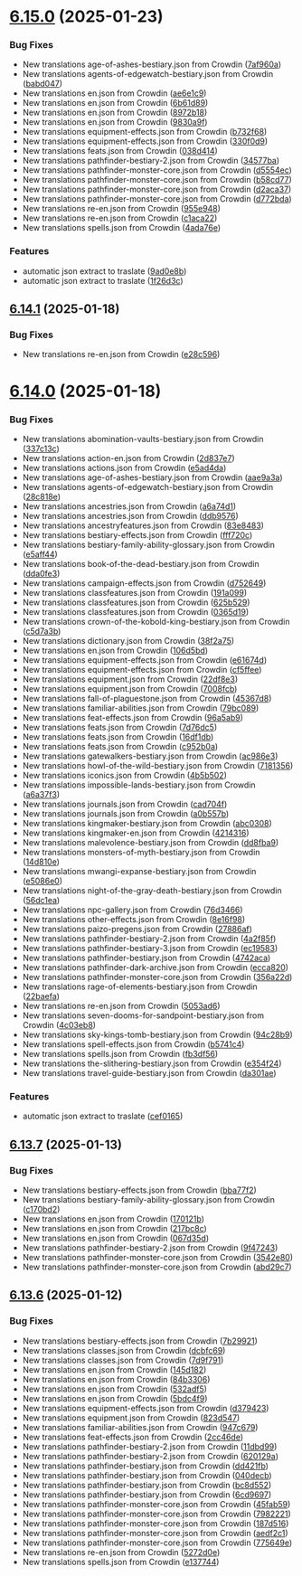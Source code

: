 # [6.15.0](https://github.com/allnnde/pf2e-esp-translation/compare/v6.14.1...v6.15.0) (2025-01-23)


### Bug Fixes

* New translations age-of-ashes-bestiary.json from Crowdin ([7af960a](https://github.com/allnnde/pf2e-esp-translation/commit/7af960a765f013da1934e3207f4e91df166082a3))
* New translations agents-of-edgewatch-bestiary.json from Crowdin ([babd047](https://github.com/allnnde/pf2e-esp-translation/commit/babd047c7d7553db9ef9b237a1e93eff2ef17af8))
* New translations en.json from Crowdin ([ae6e1c9](https://github.com/allnnde/pf2e-esp-translation/commit/ae6e1c9a26c7fc8e328ddec262c7224a02f40f1b))
* New translations en.json from Crowdin ([6b61d89](https://github.com/allnnde/pf2e-esp-translation/commit/6b61d8906dafc2e992acc079b035dddc273c920b))
* New translations en.json from Crowdin ([8972b18](https://github.com/allnnde/pf2e-esp-translation/commit/8972b18072261b30a09163addf4f3dce9e67d38e))
* New translations en.json from Crowdin ([9830a9f](https://github.com/allnnde/pf2e-esp-translation/commit/9830a9fb4c7fc43cecb9b7229922a5b2dd8b7c74))
* New translations equipment-effects.json from Crowdin ([b732f68](https://github.com/allnnde/pf2e-esp-translation/commit/b732f68adf812e6d8e730c6228a79e1dfa9afcc4))
* New translations equipment-effects.json from Crowdin ([330f0d9](https://github.com/allnnde/pf2e-esp-translation/commit/330f0d9a6c42227ca9508e45ba1315ed9b03cd98))
* New translations feats.json from Crowdin ([038d414](https://github.com/allnnde/pf2e-esp-translation/commit/038d414b30972d15ed79d89dd35d5c5e3e963a7d))
* New translations pathfinder-bestiary-2.json from Crowdin ([34577ba](https://github.com/allnnde/pf2e-esp-translation/commit/34577ba56168b96c794423eb98e6155bb06ac82e))
* New translations pathfinder-monster-core.json from Crowdin ([d5554ec](https://github.com/allnnde/pf2e-esp-translation/commit/d5554ec5b2462b4704e5470c35b4ffc683ea08b1))
* New translations pathfinder-monster-core.json from Crowdin ([b58cd77](https://github.com/allnnde/pf2e-esp-translation/commit/b58cd77cde8ddfab709d94b4723869a701192a11))
* New translations pathfinder-monster-core.json from Crowdin ([d2aca37](https://github.com/allnnde/pf2e-esp-translation/commit/d2aca37bef3aeabf8934bac7172098bdcbdc9fe2))
* New translations pathfinder-monster-core.json from Crowdin ([d772bda](https://github.com/allnnde/pf2e-esp-translation/commit/d772bda8e7ef0185fe68bfca960eb97db58629c3))
* New translations re-en.json from Crowdin ([955e948](https://github.com/allnnde/pf2e-esp-translation/commit/955e948552863f1628b20ff27c8bcdcab688eb0c))
* New translations re-en.json from Crowdin ([c1aca22](https://github.com/allnnde/pf2e-esp-translation/commit/c1aca2258196afe984f8ec6addec5a3005418f45))
* New translations spells.json from Crowdin ([4ada76e](https://github.com/allnnde/pf2e-esp-translation/commit/4ada76e173737d2469b566bb3641c1e56f274635))


### Features

* automatic json extract to traslate ([9ad0e8b](https://github.com/allnnde/pf2e-esp-translation/commit/9ad0e8b1a62ebb2321851513d0ccf9781a29aa16))
* automatic json extract to traslate ([1f26d3c](https://github.com/allnnde/pf2e-esp-translation/commit/1f26d3c84ef013e7ea713467bbd191e65c4a3746))



## [6.14.1](https://github.com/allnnde/pf2e-esp-translation/compare/v6.14.0...v6.14.1) (2025-01-18)


### Bug Fixes

* New translations re-en.json from Crowdin ([e28c596](https://github.com/allnnde/pf2e-esp-translation/commit/e28c5962a3cc20e5191cfe52d8156a3d805833d2))



# [6.14.0](https://github.com/allnnde/pf2e-esp-translation/compare/v6.13.7...v6.14.0) (2025-01-18)


### Bug Fixes

* New translations abomination-vaults-bestiary.json from Crowdin ([337c13c](https://github.com/allnnde/pf2e-esp-translation/commit/337c13c886bfc78a49688fc586778541516cd9d5))
* New translations action-en.json from Crowdin ([2d837e7](https://github.com/allnnde/pf2e-esp-translation/commit/2d837e71657d50ac72bbc60cf9a76bcdcc5e0203))
* New translations actions.json from Crowdin ([e5ad4da](https://github.com/allnnde/pf2e-esp-translation/commit/e5ad4da390dfaa80b4b0688511c4e419350b10a7))
* New translations age-of-ashes-bestiary.json from Crowdin ([aae9a3a](https://github.com/allnnde/pf2e-esp-translation/commit/aae9a3a39fd9f83be98f6c5003cd5c4bec7af61d))
* New translations agents-of-edgewatch-bestiary.json from Crowdin ([28c818e](https://github.com/allnnde/pf2e-esp-translation/commit/28c818ecfad57a08353184d2f6d8c9bd4261fc85))
* New translations ancestries.json from Crowdin ([a6a74d1](https://github.com/allnnde/pf2e-esp-translation/commit/a6a74d15680645796dd48ab50a1c6a642a903eb2))
* New translations ancestries.json from Crowdin ([ddb9576](https://github.com/allnnde/pf2e-esp-translation/commit/ddb957662b4ce0b786b537db6d7ffda7610f0ffc))
* New translations ancestryfeatures.json from Crowdin ([83e8483](https://github.com/allnnde/pf2e-esp-translation/commit/83e8483b29ac2da29f758c5b03a478eeddb0e5e3))
* New translations bestiary-effects.json from Crowdin ([fff720c](https://github.com/allnnde/pf2e-esp-translation/commit/fff720c0b7b7b04f24b995db92a1de42168fedfa))
* New translations bestiary-family-ability-glossary.json from Crowdin ([e5aff44](https://github.com/allnnde/pf2e-esp-translation/commit/e5aff44d99a4e1e79b41eb318480de5840b921e1))
* New translations book-of-the-dead-bestiary.json from Crowdin ([dda0fe3](https://github.com/allnnde/pf2e-esp-translation/commit/dda0fe30e98cb64dd980d2f6802efb6213d08e38))
* New translations campaign-effects.json from Crowdin ([d752649](https://github.com/allnnde/pf2e-esp-translation/commit/d7526497f15930e3f450a80e2fb3658998aa113c))
* New translations classfeatures.json from Crowdin ([191a099](https://github.com/allnnde/pf2e-esp-translation/commit/191a0994df0dd9e7246e60a10dcef3bed426b6c8))
* New translations classfeatures.json from Crowdin ([625b529](https://github.com/allnnde/pf2e-esp-translation/commit/625b52946e88accc3b80047f3be9320989ae76fe))
* New translations classfeatures.json from Crowdin ([0365d19](https://github.com/allnnde/pf2e-esp-translation/commit/0365d197e92b88530e8fd74b671ebe15fd7e5ef8))
* New translations crown-of-the-kobold-king-bestiary.json from Crowdin ([c5d7a3b](https://github.com/allnnde/pf2e-esp-translation/commit/c5d7a3b2cea159e4c783fd2b918d136f1f280a07))
* New translations dictionary.json from Crowdin ([38f2a75](https://github.com/allnnde/pf2e-esp-translation/commit/38f2a754b22594e234a1f39c637cab50548c9536))
* New translations en.json from Crowdin ([106d5bd](https://github.com/allnnde/pf2e-esp-translation/commit/106d5bdf3500f5b381f1917471ac143804066f35))
* New translations equipment-effects.json from Crowdin ([e61674d](https://github.com/allnnde/pf2e-esp-translation/commit/e61674d48beeb1d9547eafffe7493d971df4b6d5))
* New translations equipment-effects.json from Crowdin ([cf5ffee](https://github.com/allnnde/pf2e-esp-translation/commit/cf5ffee6c3cc088e8ce89d2b66018654deb11323))
* New translations equipment.json from Crowdin ([22df8e3](https://github.com/allnnde/pf2e-esp-translation/commit/22df8e3a45b2d1c2267e6518610108ce444f42d9))
* New translations equipment.json from Crowdin ([7008fcb](https://github.com/allnnde/pf2e-esp-translation/commit/7008fcb0803105dd5131536ae43d172c94df5e57))
* New translations fall-of-plaguestone.json from Crowdin ([45367d8](https://github.com/allnnde/pf2e-esp-translation/commit/45367d869e16fac96ad60381eb7fe4bd9d60e3eb))
* New translations familiar-abilities.json from Crowdin ([79bc089](https://github.com/allnnde/pf2e-esp-translation/commit/79bc089f6de7a845525b19dbd26933203bea4d48))
* New translations feat-effects.json from Crowdin ([96a5ab9](https://github.com/allnnde/pf2e-esp-translation/commit/96a5ab91ca2b50449d342961a074eda186065ea2))
* New translations feats.json from Crowdin ([7d76dc5](https://github.com/allnnde/pf2e-esp-translation/commit/7d76dc59994c63a405788c4ae3479f988314f1cf))
* New translations feats.json from Crowdin ([16df1db](https://github.com/allnnde/pf2e-esp-translation/commit/16df1dbd5447026b612dd09d43ef4a86b6652fc0))
* New translations feats.json from Crowdin ([c952b0a](https://github.com/allnnde/pf2e-esp-translation/commit/c952b0a5b68e034d7f207bade0039d1853880f06))
* New translations gatewalkers-bestiary.json from Crowdin ([ac986e3](https://github.com/allnnde/pf2e-esp-translation/commit/ac986e39ef4c36d2df78a6bd2691975eaee3c40d))
* New translations howl-of-the-wild-bestiary.json from Crowdin ([7181356](https://github.com/allnnde/pf2e-esp-translation/commit/718135699a51a77c62ceefe17837efcf936e1960))
* New translations iconics.json from Crowdin ([4b5b502](https://github.com/allnnde/pf2e-esp-translation/commit/4b5b5024811eb17b9aeba1e9b55a900f0abcc33b))
* New translations impossible-lands-bestiary.json from Crowdin ([a6a37f3](https://github.com/allnnde/pf2e-esp-translation/commit/a6a37f33793c79c5a54ccbca89a3bb3b155a0585))
* New translations journals.json from Crowdin ([cad704f](https://github.com/allnnde/pf2e-esp-translation/commit/cad704f112b9e3962df2c7e6d2d6328911f4ca27))
* New translations journals.json from Crowdin ([a0b557b](https://github.com/allnnde/pf2e-esp-translation/commit/a0b557b1cadd580fd8deb4ec58ea5e59527ddb4f))
* New translations kingmaker-bestiary.json from Crowdin ([abc0308](https://github.com/allnnde/pf2e-esp-translation/commit/abc030838f77547f52d718abbb063fb7bbcd4160))
* New translations kingmaker-en.json from Crowdin ([4214316](https://github.com/allnnde/pf2e-esp-translation/commit/4214316f1aed2a142a2fb4a814ce8672873fb87b))
* New translations malevolence-bestiary.json from Crowdin ([dd8fba9](https://github.com/allnnde/pf2e-esp-translation/commit/dd8fba9aee756bd227af378ca7abc2212ac82f1e))
* New translations monsters-of-myth-bestiary.json from Crowdin ([14d810e](https://github.com/allnnde/pf2e-esp-translation/commit/14d810e292cba8317a064150caa117844cf2eac2))
* New translations mwangi-expanse-bestiary.json from Crowdin ([e5086e0](https://github.com/allnnde/pf2e-esp-translation/commit/e5086e002e04c34c3a4d5153f6314e90a05e0963))
* New translations night-of-the-gray-death-bestiary.json from Crowdin ([56dc1ea](https://github.com/allnnde/pf2e-esp-translation/commit/56dc1eaf9b07dd76e0f239b05af6a123f02dfecc))
* New translations npc-gallery.json from Crowdin ([76d3466](https://github.com/allnnde/pf2e-esp-translation/commit/76d3466c45b0e164d556ccbf5ef5440d68e2254e))
* New translations other-effects.json from Crowdin ([8e16f98](https://github.com/allnnde/pf2e-esp-translation/commit/8e16f9889b3f8f883bc3c0a2cab5ad9b1922653c))
* New translations paizo-pregens.json from Crowdin ([27886af](https://github.com/allnnde/pf2e-esp-translation/commit/27886af1a821783eb729fc04a15d148e0c0fde25))
* New translations pathfinder-bestiary-2.json from Crowdin ([4a2f85f](https://github.com/allnnde/pf2e-esp-translation/commit/4a2f85fb6e672dda4b251e467232f66892e2448a))
* New translations pathfinder-bestiary-3.json from Crowdin ([ec19583](https://github.com/allnnde/pf2e-esp-translation/commit/ec195839e2e2fd49336e581450d32edc86dfad1d))
* New translations pathfinder-bestiary.json from Crowdin ([4742aca](https://github.com/allnnde/pf2e-esp-translation/commit/4742aca1f86c226b042fa52318946e81bd2de800))
* New translations pathfinder-dark-archive.json from Crowdin ([ecca820](https://github.com/allnnde/pf2e-esp-translation/commit/ecca82077856bdd430d0fb0dac6389421191a826))
* New translations pathfinder-monster-core.json from Crowdin ([356a22d](https://github.com/allnnde/pf2e-esp-translation/commit/356a22d974a26ec6c7ab2d8aa8a1d0109ba0b572))
* New translations rage-of-elements-bestiary.json from Crowdin ([22baefa](https://github.com/allnnde/pf2e-esp-translation/commit/22baefabeba48041b4afe2bcf4ec41c440c1b213))
* New translations re-en.json from Crowdin ([5053ad6](https://github.com/allnnde/pf2e-esp-translation/commit/5053ad6ccaee14b7f74eb04152a6ad54c7d01091))
* New translations seven-dooms-for-sandpoint-bestiary.json from Crowdin ([4c03eb8](https://github.com/allnnde/pf2e-esp-translation/commit/4c03eb8a17848c5b3ab35953eabca996552213c7))
* New translations sky-kings-tomb-bestiary.json from Crowdin ([94c28b9](https://github.com/allnnde/pf2e-esp-translation/commit/94c28b9ff7787585fb1ddfc0baaaec87e63e4878))
* New translations spell-effects.json from Crowdin ([b5741c4](https://github.com/allnnde/pf2e-esp-translation/commit/b5741c40d6bb52c099c2e0de4bd9e7a0154343df))
* New translations spells.json from Crowdin ([fb3df56](https://github.com/allnnde/pf2e-esp-translation/commit/fb3df56c93abbe003e79020611f349b5acc3f244))
* New translations the-slithering-bestiary.json from Crowdin ([e354f24](https://github.com/allnnde/pf2e-esp-translation/commit/e354f243342c603fa4de612c74b4246d6672fedd))
* New translations travel-guide-bestiary.json from Crowdin ([da301ae](https://github.com/allnnde/pf2e-esp-translation/commit/da301ae4fcf434765ae20c85a8888d7b380a70b6))


### Features

* automatic json extract to traslate ([cef0165](https://github.com/allnnde/pf2e-esp-translation/commit/cef01659ff68a865e81337c600aebca4e43d2fed))



## [6.13.7](https://github.com/allnnde/pf2e-esp-translation/compare/v6.13.6...v6.13.7) (2025-01-13)


### Bug Fixes

* New translations bestiary-effects.json from Crowdin ([bba77f2](https://github.com/allnnde/pf2e-esp-translation/commit/bba77f2e180d06c798c395ae596aadc6ed9fa16b))
* New translations bestiary-family-ability-glossary.json from Crowdin ([c170bd2](https://github.com/allnnde/pf2e-esp-translation/commit/c170bd20227695315b7bc69f7347cd6875e25f8a))
* New translations en.json from Crowdin ([170121b](https://github.com/allnnde/pf2e-esp-translation/commit/170121bf2bc8e46ff80ee376286f109b86ff15d9))
* New translations en.json from Crowdin ([217bc8c](https://github.com/allnnde/pf2e-esp-translation/commit/217bc8cab5a2659c5710fdce47273f261af56f78))
* New translations en.json from Crowdin ([067d35d](https://github.com/allnnde/pf2e-esp-translation/commit/067d35d7160354aa33491468e0ea131a79f2a8de))
* New translations pathfinder-bestiary-2.json from Crowdin ([9f47243](https://github.com/allnnde/pf2e-esp-translation/commit/9f47243bea062737e2a7849e1a9b8c1ab7c8fce3))
* New translations pathfinder-monster-core.json from Crowdin ([3542e80](https://github.com/allnnde/pf2e-esp-translation/commit/3542e807c9c6a4cf55d94c33cdde7900e6bf226f))
* New translations pathfinder-monster-core.json from Crowdin ([abd29c7](https://github.com/allnnde/pf2e-esp-translation/commit/abd29c7df88d503402dee6314c571929c7409f7f))



## [6.13.6](https://github.com/allnnde/pf2e-esp-translation/compare/v6.13.5...v6.13.6) (2025-01-12)


### Bug Fixes

* New translations bestiary-effects.json from Crowdin ([7b29921](https://github.com/allnnde/pf2e-esp-translation/commit/7b29921d1e8477f72701b6ceadd8c552d968d28c))
* New translations classes.json from Crowdin ([dcbfc69](https://github.com/allnnde/pf2e-esp-translation/commit/dcbfc6907805cb5ea43ec80e0ecbe7177428948a))
* New translations classes.json from Crowdin ([7d9f791](https://github.com/allnnde/pf2e-esp-translation/commit/7d9f79147ac75512aba33133d59efa29ab333e0d))
* New translations en.json from Crowdin ([145d182](https://github.com/allnnde/pf2e-esp-translation/commit/145d182d46f1fb895f4cf759d017e220b7fc2083))
* New translations en.json from Crowdin ([84b3306](https://github.com/allnnde/pf2e-esp-translation/commit/84b33062d5d88eced727b78acc887e18419188c6))
* New translations en.json from Crowdin ([532adf5](https://github.com/allnnde/pf2e-esp-translation/commit/532adf5ac2c9309aed842348068ce9ab3b6071af))
* New translations en.json from Crowdin ([5bdc4f9](https://github.com/allnnde/pf2e-esp-translation/commit/5bdc4f9e547a1bafe53c59021007375ebfa4e953))
* New translations equipment-effects.json from Crowdin ([d379423](https://github.com/allnnde/pf2e-esp-translation/commit/d3794239d40f7b1075fd12ca3a41f52443a54198))
* New translations equipment.json from Crowdin ([823d547](https://github.com/allnnde/pf2e-esp-translation/commit/823d5476d1982901142db241e078d8c4da035836))
* New translations familiar-abilities.json from Crowdin ([947c679](https://github.com/allnnde/pf2e-esp-translation/commit/947c679413df1a427916fec81bbc3b8f382b74ae))
* New translations feat-effects.json from Crowdin ([2cc46de](https://github.com/allnnde/pf2e-esp-translation/commit/2cc46debfc49d27a0a51936e093007f4424c09ae))
* New translations pathfinder-bestiary-2.json from Crowdin ([11dbd99](https://github.com/allnnde/pf2e-esp-translation/commit/11dbd996efa5be282d0ffe017a5dbe963119d3ea))
* New translations pathfinder-bestiary-2.json from Crowdin ([620129a](https://github.com/allnnde/pf2e-esp-translation/commit/620129a1a31e934df314fd505da9523c05d33507))
* New translations pathfinder-bestiary.json from Crowdin ([dd421fb](https://github.com/allnnde/pf2e-esp-translation/commit/dd421fb9382d63d7f6796589031f54e1664c45d9))
* New translations pathfinder-bestiary.json from Crowdin ([040decb](https://github.com/allnnde/pf2e-esp-translation/commit/040decb340adf75e2cf26aec32c7d174dc9c8aee))
* New translations pathfinder-bestiary.json from Crowdin ([bc8d552](https://github.com/allnnde/pf2e-esp-translation/commit/bc8d5528b331db2fb13eb6145f4913272530178e))
* New translations pathfinder-bestiary.json from Crowdin ([6cd9697](https://github.com/allnnde/pf2e-esp-translation/commit/6cd9697b9d6fe0f31256253ba7b38cfdcc3fe4b2))
* New translations pathfinder-monster-core.json from Crowdin ([45fab59](https://github.com/allnnde/pf2e-esp-translation/commit/45fab59887480563838152a0831b8ff9af958d9b))
* New translations pathfinder-monster-core.json from Crowdin ([7982221](https://github.com/allnnde/pf2e-esp-translation/commit/79822217d407bfc8dc84082575e205551427f09c))
* New translations pathfinder-monster-core.json from Crowdin ([187d516](https://github.com/allnnde/pf2e-esp-translation/commit/187d516c02d0f6778580bd75aa93231115a76035))
* New translations pathfinder-monster-core.json from Crowdin ([aedf2c1](https://github.com/allnnde/pf2e-esp-translation/commit/aedf2c12d47a90bd2b79cb1ff8fb14201cea1e6c))
* New translations pathfinder-monster-core.json from Crowdin ([775649e](https://github.com/allnnde/pf2e-esp-translation/commit/775649ef0cebd5025cd016ff2de648992bf06bfa))
* New translations re-en.json from Crowdin ([5272d0e](https://github.com/allnnde/pf2e-esp-translation/commit/5272d0ea99dd27fd1967192de6465f0ef0b4aad6))
* New translations spells.json from Crowdin ([e137744](https://github.com/allnnde/pf2e-esp-translation/commit/e137744df7e50957101886f120ed2f773bd82ba9))



